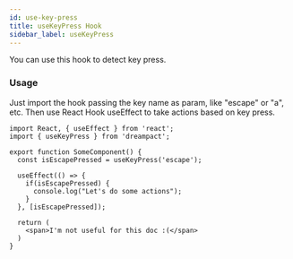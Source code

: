 ```yaml
---
id: use-key-press
title: useKeyPress Hook
sidebar_label: useKeyPress
---
```


You can use this hook to detect key press.

### Usage

Just import the hook passing the key name as param, like "escape" or "a", etc. Then use React Hook useEffect to take actions based on key press.

```tsx
import React, { useEffect } from 'react';
import { useKeyPress } from 'dreampact';

export function SomeComponent() {
  const isEscapePressed = useKeyPress('escape');

  useEffect(() => {
    if(isEscapePressed) {
      console.log("Let's do some actions");
    }
  }, [isEscapePressed]);

  return (
    <span>I'm not useful for this doc :(</span>
  )
}
```